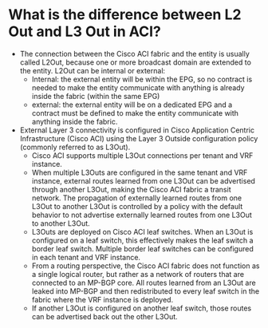 # What is the difference between L2 Out and L3 Out in ACI?

- The connection between the Cisco ACI fabric and the entity is usually called L2Out, because one or more broadcast domain are extended to the entity. L2Out can be internal or external:
    - Internal: the external entity will be within the EPG, so no contract is needed to make the entity communicate with anything is already inside the fabric (within the same EPG)
    - external: the external entity will be on a dedicated EPG and a contract must be defined to make the entity communicate with anything inside the fabric.
- External Layer 3 connectivity is configured in Cisco Application Centric Infrastructure (Cisco ACI) using the Layer 3 Outside configuration policy (commonly referred to as L3Out).
    - Cisco ACI supports multiple L3Out connections per tenant and VRF instance.
    - When multiple L3Outs are configured in the same tenant and VRF instance, external routes learned from one L3Out can be advertised through another L3Out, making the Cisco ACI fabric a transit network. The propagation of externally learned routes from one L3Out to another L3Out is controlled by a policy with the default behavior to not advertise externally learned routes from one L3Out to another L3Out.
    - L3Outs are deployed on Cisco ACI leaf switches. When an L3Out is configured on a leaf switch, this effectively makes the leaf switch a border leaf switch. Multiple border leaf switches can be configured in each tenant and VRF instance.
    - From a routing perspective, the Cisco ACI fabric does not function as a single logical router, but rather as a network of routers that are connected to an MP-BGP core. All routes learned from an L3Out are leaked into MP-BGP and then redistributed to every leaf switch in the fabric where the VRF instance is deployed.
    - If another L3Out is configured on another leaf switch, those routes can be advertised back out the other L3Out.